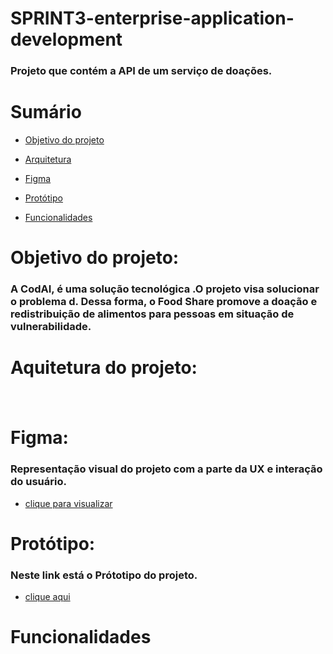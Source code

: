 # SPRINT3-enterprise-application-development

### Projeto que contém a API de um serviço de doações. 

# Sumário
- [Objetivo do projeto](#objetivodoprojeto)

- [Arquitetura](#arquitetura-projeto)

- [Figma](#figma)

- [Protótipo](#prototipo)
  
- [Funcionalidades](#funcionalidades)


# Objetivo do projeto:
### A CodAI, é uma solução tecnológica .O projeto visa solucionar o problema d. Dessa forma, o Food Share promove a doação e redistribuição de alimentos para pessoas em situação de vulnerabilidade.

# Aquitetura do projeto:

<div id="arquitetura-projeto" style="padding: 10px; border-radius: 10px;">
    <img src="" />
</div>

# Figma: 
### Representação visual do projeto com a parte da UX e interação do usuário.
- [clique para visualizar](https://www.figma.com/file/7hc3JzFMJWcso1QT2zNAfJ/CodAI?type=design&node-id=0%3A1&mode=design&t=76rIXyljoFxOdjHN-1)  

# Protótipo: 
### Neste link está o Prótotipo do projeto.
- [clique aqui]((https://codai-hub-development.web.app/))

# Funcionalidades
